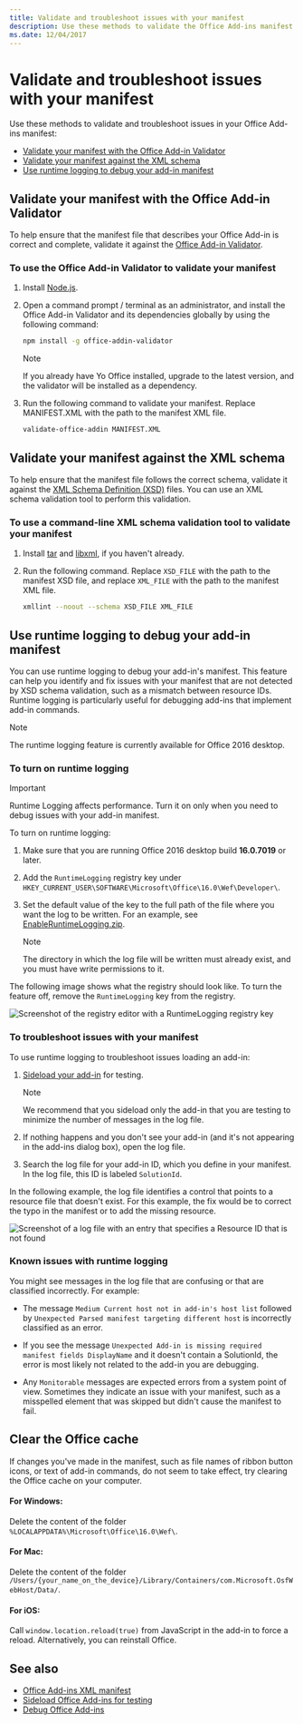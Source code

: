 ```yaml
---
title: Validate and troubleshoot issues with your manifest
description: Use these methods to validate the Office Add-ins manifest.
ms.date: 12/04/2017
---
```


# Validate and troubleshoot issues with your manifest

Use these methods to validate and troubleshoot issues in your Office Add-ins manifest: 

- [Validate your manifest with the Office Add-in Validator](#validate-your-manifest-with-the-office-add-in-validator)	
- [Validate your manifest against the XML schema](#validate-your-manifest-against-the-xml-schema)
- [Use runtime logging to debug your add-in manifest](#use-runtime-logging-to-debug-your-add-in-manifest)


## Validate your manifest with the Office Add-in Validator

To help ensure that the manifest file that describes your Office Add-in is correct and complete, validate it against the [Office Add-in Validator](https://github.com/OfficeDev/office-addin-validator).

### To use the Office Add-in Validator to validate your manifest

1. Install [Node.js](https://nodejs.org/download/). 

2. Open a command prompt / terminal as an administrator, and install the Office Add-in Validator and its dependencies globally by using the following command:

	```bash
	npm install -g office-addin-validator
	```
	
	> [!NOTE]
	> If you already have Yo Office installed, upgrade to the latest version, and the validator will be installed as a dependency.

3. Run the following command to validate your manifest. Replace MANIFEST.XML with the path to the manifest XML file.

	```bash
	validate-office-addin MANIFEST.XML
	```

## Validate your manifest against the XML schema

To help ensure that the manifest file follows the correct schema, validate it against the [XML Schema Definition (XSD)](https://github.com/OfficeDev/office-js-docs-pr/tree/master/docs/overview/schemas) files. You can use an XML schema validation tool to perform this validation. 

### To use a command-line XML schema validation tool to validate your manifest

1.	Install [tar](https://www.gnu.org/software/tar/) and [libxml](http://xmlsoft.org/FAQ.html), if you haven't already.

2.	Run the following command. Replace `XSD_FILE` with the path to the manifest XSD file, and replace `XML_FILE` with the path to the manifest XML file.
	
	```bash
	xmllint --noout --schema XSD_FILE XML_FILE
	```

## Use runtime logging to debug your add-in manifest

You can use runtime logging to debug your add-in's manifest. This feature can help you identify and fix issues with your manifest that are not detected by XSD schema validation, such as a mismatch between resource IDs. Runtime logging is particularly  useful for debugging add-ins that implement add-in commands.  

> [!NOTE]
> The runtime logging feature is currently available for Office 2016 desktop.

### To turn on runtime logging

> [!IMPORTANT]
> Runtime Logging affects performance. Turn it on only when you need to debug issues with your add-in manifest.

To turn on runtime logging:

1. Make sure that you are running Office 2016 desktop build **16.0.7019** or later. 

2. Add the `RuntimeLogging` registry key under `HKEY_CURRENT_USER\SOFTWARE\Microsoft\Office\16.0\Wef\Developer\`. 

3. Set the default value of the key to the full path of the file where you want the log to be written. For an example, see [EnableRuntimeLogging.zip](https://github.com/OfficeDev/Office-Add-in-Commands-Samples/raw/master/Tools/RuntimeLogging/EnableRuntimeLogging.zip). 

    > [!NOTE]
    > The directory in which the log file will be written must already exist, and you must have write permissions to it. 
 
The following image shows what the registry should look like. To turn the feature off, remove the `RuntimeLogging` key from the registry. 

![Screenshot of the registry editor with a RuntimeLogging registry key](http://i.imgur.com/Sa9TyI6.png)


### To troubleshoot issues with your manifest

To use runtime logging to troubleshoot issues loading an add-in:
 
1. [Sideload your add-in](sideload-office-add-ins-for-testing.md) for testing. 

	> [!NOTE]
	> We recommend that you sideload only the add-in that you are testing to minimize the number of messages in the log file.

2. If nothing happens and you don't see your add-in (and it's not appearing in the add-ins dialog box), open the log file.

3. Search the log file for your add-in ID, which you define in your manifest. In the log file, this ID is labeled `SolutionId`. 

In the following example, the log file identifies a control that points to a resource file that doesn't exist. For this example, the fix would be to correct the typo in the manifest or to add the missing resource.

![Screenshot of a log file with an entry that specifies a Resource ID that is not found](http://i.imgur.com/f8bouLA.png) 

### Known issues with runtime logging

You might see messages in the log file that are confusing or that are classified incorrectly. For example:

- The message `Medium Current host not in add-in's host list` followed by `Unexpected Parsed manifest targeting different host` is incorrectly classified as an error.

- If you see the message `Unexpected Add-in is missing required manifest fields	DisplayName` and it doesn't contain a SolutionId, the error is most likely not related to the add-in you are debugging. 

- Any `Monitorable` messages are expected errors from a system point of view. Sometimes they indicate an issue with your manifest, such as a misspelled element that was skipped but didn't cause the manifest to fail. 

## Clear the Office cache

If changes you've made in the manifest, such as file names of ribbon button icons, or text of add-in commands, do not seem to take effect, try clearing the Office cache on your computer. 

#### For Windows:
Delete the content of the folder `%LOCALAPPDATA%\Microsoft\Office\16.0\Wef\`.

#### For Mac:
Delete the content of the folder `/Users/{your_name_on_the_device}/Library/Containers/com.Microsoft.OsfWebHost/Data/`.

#### For iOS:
Call `window.location.reload(true)` from JavaScript in the add-in to force a reload. Alternatively, you can reinstall Office.

## See also

- [Office Add-ins XML manifest](../develop/add-in-manifests.md)
- [Sideload Office Add-ins for testing](sideload-office-add-ins-for-testing.md)
- [Debug Office Add-ins](debug-add-ins-using-f12-developer-tools-on-windows-10.md)